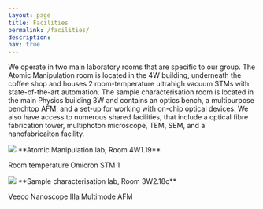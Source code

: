 ```yaml
---
layout: page
title: Facilities
permalink: /facilities/
description: 
nav: true
---
```


We operate in two main laboratory rooms that are specific to our group. The Atomic Manipulation room is located in the 4W building, underneath the coffee shop and houses 2 room-temperature ultrahigh vacuum STMs with state-of-the-art automation. The sample characterisation room is located in the main Physics building 3W and contains an optics bench, a multipurpose benchtop AFM, and a set-up for working with on-chip optical devices. We also have access to numerous shared facilities, that include a optical fibre fabrication tower, multiphoton microscope, TEM, SEM, and a nanofabricaiton facility.


<img class="rounded float-right z-depth-1 small" src="{{ '20130819-DSC_8566-001.jpg' | prepend: '/assets/img/' | relative_url }}">
**Atomic Manipulation lab, Room 4W1.19**

Room temperature Omicron STM 1

<img class="rounded float-right z-depth-1 small" src="{{ 'PXL_20220110_103712546.PORTRAIT.jpg' | prepend: '/assets/img/' | relative_url }}">
**Sample characterisation lab, Room 3W2.18c**

Veeco Nanoscope IIIa Multimode AFM
